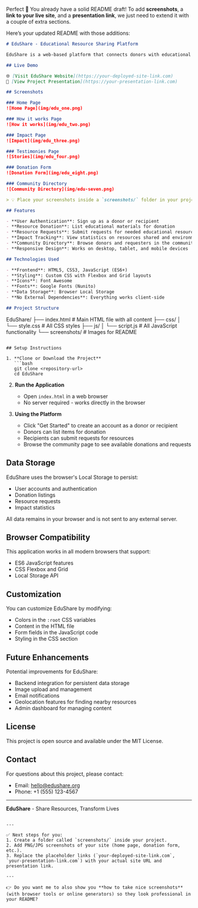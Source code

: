 Perfect 🚀 You already have a solid README draft! To add **screenshots**, a **link to your live site**, and a **presentation link**, we just need to extend it with a couple of extra sections.

Here’s your updated README with those additions:

```markdown
# EduShare - Educational Resource Sharing Platform

EduShare is a web-based platform that connects donors with educational organizations in need of resources, creating a powerful network for educational impact worldwide.

## Live Demo

🌐 [Visit EduShare Website](https://your-deployed-site-link.com)  
📑 [View Project Presentation](https://your-presentation-link.com)

## Screenshots

### Home Page
![Home Page](img/edu_one.png)

### How it works Page
![How it works](img/edu_two.png)

### Impact Page
![Impact](img/edu_three.png)

### Testimonies Page
![Stories](img/edu_four.png)

### Donation Form
![Donation Form](img/edu_eight.png)

### Community Directory
![Community Directory](img/edu-seven.png)

> 💡 Place your screenshots inside a `screenshots/` folder in your project, then update the paths above.

## Features

- **User Authentication**: Sign up as a donor or recipient
- **Resource Donation**: List educational materials for donation
- **Resource Requests**: Submit requests for needed educational resources
- **Impact Tracking**: View statistics on resources shared and environmental impact
- **Community Directory**: Browse donors and requesters in the community
- **Responsive Design**: Works on desktop, tablet, and mobile devices

## Technologies Used

- **Frontend**: HTML5, CSS3, JavaScript (ES6+)
- **Styling**: Custom CSS with Flexbox and Grid layouts
- **Icons**: Font Awesome
- **Fonts**: Google Fonts (Nunito)
- **Data Storage**: Browser Local Storage
- **No External Dependencies**: Everything works client-side

## Project Structure

```

EduShare/
├── index.html          # Main HTML file with all content
├── css/
│   └── style.css       # All CSS styles
├── js/
│   └── script.js       # All JavaScript functionality
└── screenshots/        # Images for README

````

## Setup Instructions

1. **Clone or Download the Project**
   ```bash
   git clone <repository-url>
   cd EduShare
````

2. **Run the Application**

   * Open `index.html` in a web browser
   * No server required - works directly in the browser

3. **Using the Platform**

   * Click "Get Started" to create an account as a donor or recipient
   * Donors can list items for donation
   * Recipients can submit requests for resources
   * Browse the community page to see available donations and requests

## Data Storage

EduShare uses the browser's Local Storage to persist:

* User accounts and authentication
* Donation listings
* Resource requests
* Impact statistics

All data remains in your browser and is not sent to any external server.

## Browser Compatibility

This application works in all modern browsers that support:

* ES6 JavaScript features
* CSS Flexbox and Grid
* Local Storage API

## Customization

You can customize EduShare by modifying:

* Colors in the `:root` CSS variables
* Content in the HTML file
* Form fields in the JavaScript code
* Styling in the CSS section

## Future Enhancements

Potential improvements for EduShare:

* Backend integration for persistent data storage
* Image upload and management
* Email notifications
* Geolocation features for finding nearby resources
* Admin dashboard for managing content

## License

This project is open source and available under the MIT License.

## Contact

For questions about this project, please contact:

* Email: [hello@edushare.org](mailto:hello@edushare.org)
* Phone: +1 (555) 123-4567

---

**EduShare** - Share Resources, Transform Lives

```

---

✅ Next steps for you:
1. Create a folder called `screenshots/` inside your project.  
2. Add PNG/JPG screenshots of your site (home page, donation form, etc.).  
3. Replace the placeholder links (`your-deployed-site-link.com`, `your-presentation-link.com`) with your actual site URL and presentation link.  

---

👉 Do you want me to also show you **how to take nice screenshots** (with browser tools or online generators) so they look professional in your README?
```


